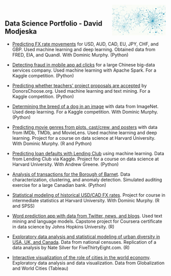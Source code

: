 <img align='right' height='96' src='https://github.com/dmodjeska/portfolio/blob/master/ds2.jpg'> 
&nbsp;

## Data Science Portfolio - David Modjeska

* [Predicting FX rate movements](https://github.com/dmodjeska/predict_fx_rate_movements) for USD, AUD, CAD, EU, JPY, CHF, and GBP. Used machine learning and deep learning. Obtained data from FRED, EIA, and Quandl. With Dominic Murphy. (Python)

* [Detecting fraud in mobile app ad clicks](https://github.com/dmodjeska/talking_data) for a large Chinese big-data services company. Used machine learning with Apache Spark. For a Kaggle competition. (Python)

* [Predicting whether teachers' project proposals are accepted](https://github.com/dmodjeska/donors_choose) by DonorsChoose.org. Used machine learning and text mining. For a Kaggle competition. (Python)

* [Determining the breed of a dog in an image](https://github.com/dmodjeska/dog_breed_identification) with data from ImageNet. Used deep learning. For a Kaggle competition. With Dominic Murphy. (Python)

* [Predicting movie genres from plots, cast/crew, and posters](https://github.com/dmodjeska/cs109b) with data from IMDb, TMDb, and MovieLens. Used machine learning and deep learning. Project for a course on data science at Harvard University. With Dominic Murphy. (R and Python)

* [Predicting loan defaults with Lending Club](https://github.com/dmodjeska/cs109a) using machine learning. Data from Lending Club via Kaggle. Project for a course on data science at Harvard University. With Andrew Greene. (Python)

* [Analysis of transactions for the Borough of Barnet](https://github.com/dmodjeska/barnet_transactions). Data characterization, clustering, and anomaly detection. Simulated auditing exercise for a large Canadian bank. (Python)

* [Statistical modeling of historical USD/CAD FX rates](https://github.com/dmodjeska/usd_cad_fx). Project for course in intermediate statistics at Harvard University. With Dominic Murphy. (R and SPSS)

* [Word prediction app with data from Twitter, news, and blogs](https://github.com/dmodjeska/word-predictor). Used text mining and language models. Capstone project for Coursera certificate in data science by Johns Hopkins University. (R)

* [Exploratory data analysis and statistical modeling of urban diversity in USA, UK, and Canada](https://github.com/dmodjeska/diversity). Data from national censuses. Replication of a data analysis by Nate Silver for FiveThirtyEight.com. (R)

* [Interactive visualization of the role of cities in the world economy](https://public.tableau.com/profile/david.modjeska#!/vizhome/GlobalCities_2/CitiesView). Exploratory data analysis and data visualization. Data from Globalization and World Cities (Tableau)

